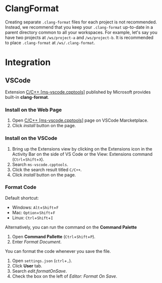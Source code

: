 # ClangFormat

Creating separate `.clang-format` files for each project is not recommended. Instead, we recommend that you keep your `.clang-format` up-to-date in a parent directory common to all your workspaces. For example, let's say you have two projects at `/ws/project-a` and `/ws/project-b`. It is recommended to place `.clang-format` at `/ws/.clang-format`.

# Integration

## VSCode

Extension [C/C++ [ms-vscode.cpptools]](https://marketplace.visualstudio.com/items?itemName=ms-vscode.cpptools) published by Microsoft provides built-in **clang-format**.

### Install on the Web Page

1. Open [C/C++ [ms-vscode.cpptools]](https://marketplace.visualstudio.com/items?itemName=ms-vscode.cpptools) page on VSCode Marcketplace.
2. Click *install* button on the page.

### Install on the VSCode

1. Bring up the Extensions view by clicking on the Extensions icon in the Activity Bar on the side of VS Code or the View: Extensions command (`Ctrl`+`Shift`+`X`).
2. Search `ms-vscode.cpptools`.
3. Click the search result titled `C/C++`.
4. Click *install* button on the page.

### Format Code

Default shortcut:
- Windows: `Alt`+`Shift`+`F`
- Mac: `Option`+`Shift`+`F`
- Linux: `Ctrl`+`Shift`+`I`

Alternatively, you can run the command on the **Command Palette**
1. Open **Command Pallette** (`Ctrl`+`Shift`+`P`).
2. Enter *Format Document*.

You can format the code whenever you save the file.

1. Open `settings.json` (`ctrl`+`,`).
2. Click **User** tab.
2. Search *edit.formatOnSave*.
3. Check the box on the left of *Editor: Format On Save*.